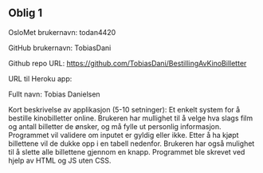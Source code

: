 Oblig 1
-------
OsloMet brukernavn: todan4420

GitHub brukernavn: TobiasDani

Github repo URL: https://github.com/TobiasDani/BestillingAvKinoBilletter

URL til Heroku app:

Fullt navn: Tobias Danielsen

Kort beskrivelse av applikasjon (5-10 setninger):
Et enkelt system for å bestille kinobilletter online. Brukeren har mullighet til å velge hva slags film og antall billetter de ønsker, og må fylle ut personlig informasjon. Programmet vil validere om inputet er gyldig eller ikke. Etter å ha kjøpt billettene vil de dukke opp i en tabell nedenfor. Brukeren har også mulighet til å slette alle billettene gjennom en knapp. Programmet ble skrevet ved hjelp av HTML og JS uten CSS.